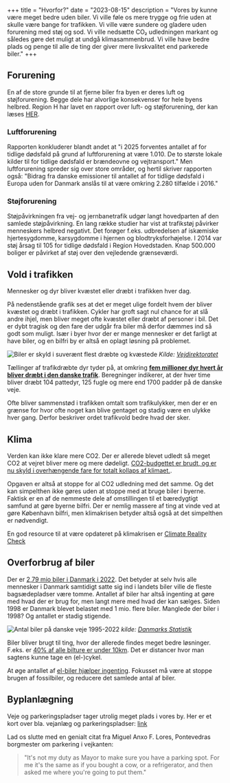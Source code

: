 +++
title = "Hvorfor?"
date = "2023-08-15"
description = "Vores by kunne være meget bedre uden biler. Vi ville føle os mere trygge og frie uden at skulle være bange for trafikken. Vi ville være sundere og gladere uden forurening med støj og sod. Vi ville nedsætte CO₂ udledningen markant og således gøre det muligt at undgå klimasammenbrud. Vi ville have bedre plads og penge til alle de ting der giver mere livskvalitet end parkerede biler."
+++

## Forurening
En af de store grunde til at fjerne biler fra byen er deres luft og støjforurening. Begge dele har alvorlige konsekvenser for hele byens helbred. Region H har lavet en rapport over luft- og støjforurening, der kan læses [HER](https://www.regionh.dk/til-fagfolk/trafik/trafikstoej/Documents/Rapport-luft-og-st%C3%B8j%20Region-Hovedstaden.pdf).

### Luftforurening
Rapporten konkluderer blandt andet at "i 2025 forventes antallet af for tidlige dødsfald på grund af luftforurening at være 1.010. De to største lokale kilder til for tidlige dødsfald er brændeovne og vejtransport." Men luftforurening spreder sig over store områder, og hertil skriver rapporten også: "Bidrag fra danske emissioner til antallet af for tidlige dødsfald i Europa uden for Danmark anslås til at være omkring 2.280 tilfælde i 2016."

### Støjforurening
Støjpåvirkningen fra vej- og jernbanetrafik udgør langt hovedparten af den samlede støjpåvirkning. En lang række studier har vist at trafikstøj påvirker menneskers helbred negativt. Det forøger f.eks. udbredelsen af iskæmiske hjertesygdomme, karsygdomme i hjernen og blodtryksforhøjelse. I 2014 var støj årsag til 105 for tidlige dødsfald i Region Hovedstaden. Knap 500.000 boliger er påvirket af
støj over den vejledende grænseværdi.

## Vold i trafikken
Mennesker og dyr bliver kvæstet eller dræbt i trafikken hver dag.

På nedenstående grafik ses at det er meget ulige fordelt hvem der bliver kvæstet og dræbt i trafikken. Cykler har groft sagt nul chance for at slå andre ihjel, men bliver meget ofte kvæstet eller dræbt af personer i bil. Det er dybt tragisk og den fare der udgår fra biler må derfor dæmmes ind så godt som muligt. Især i byer hvor der er mange mennesker er det farligt at have biler, og en bilfri by er altså en oplagt løsning på problemet.

![Biler er skyld i suverænt flest dræbte og kvæstede](/img/dræbte-og-tilskadekomne.png)
*Kilde: [Vejdirektoratet](https://www.vejdirektoratet.dk/udgivelse/trafikulykker-aaret-2021)*

Tællinger af trafikdræbte dyr tyder på, at omkring [**fem millioner dyr hvert år bliver dræbt i den danske trafik**](https://schweiss.dk/nyheder/trafikken-dr%C3%A6ber-fem-millioner-dyr-hvert-%C3%A5r). Beregninger indikerer, at der hver time bliver dræbt 104 pattedyr, 125 fugle og mere end 1700 padder på de danske veje.

Ofte bliver sammenstød i trafikken omtalt som trafikulykker, men der er en grænse for hvor ofte noget kan blive gentaget og stadig være en ulykke hver gang. Derfor beskriver ordet trafikvold bedre hvad der sker.

## Klima

Verden kan ikke klare mere CO2. Der er allerede blevet udledt så meget CO2 at vejret bliver mere og mere dødeligt. [CO2-budgettet er brudt, og er nu skyld i overhængende fare for totalt kollaps af klimaet.](https://www.youtube.com/watch?v=9I2mIlfvkwk).

Opgaven er altså at stoppe for al CO2 udledning med det samme. Og det kan simpelthen ikke gøres uden at stoppe med at bruge biler i byerne. Faktisk er en af de nemmeste dele af omstillingen til et bæredygtigt samfund at gøre byerne bilfri. Der er nemlig massere af ting at vinde ved at gøre København bilfri, men klimakrisen betyder altså også at det simpelthen er nødvendigt.

En god resource til at være opdateret på klimakrisen er [Climate Reality Check](https://www.climaterealitycheck.net)


## Overforbrug af biler
Der er [2,79 mio biler i Danmark i 2022](www.dst.dk/nyt/38333). Det betyder at selv hvis alle mennesker i Danmark samtidigt satte sig ind i landets biler ville de fleste bagsædepladser være tomme. Antallet af biler har altså ingenting at gøre med hvad der er brug for, men langt mere med hvad der kan sælges. Siden 1998 er Danmark blevet belastet med 1 mio. flere biler. Manglede der biler i 1998? Og antallet er stadig stigende.

![Antal biler på danske veje 1995-2022](/img/bestand-af-kretjer-pr-1.svg)
*kilde: [Danmarks Statistik](https://www.statistikbanken.dk/bil8)*

Biler bliver brugt til ting, hvor der allerede findes meget bedre løsninger. F.eks. er [40% af alle bilture er under 10km](https://www.dr.dk/nyheder/viden/miljoe/er-vi-magelige-naesten-halvdelen-af-alle-ture-i-bil-er-10-km-eller-kortere). Det er distancer hvor man sagtens kunne tage en (el-)cykel.

At øge antallet af [el-biler hjælper ingenting](https://concito.dk/nyheder/maalet-er-ikke-bare-flere-elbiler). Fokusset må være at stoppe brugen af fossilbiler, og reducere det samlede antal af biler.

## Byplanlægning

Veje og parkeringspladser tager utrolig meget plads i vores by. Her er et kort over bla. vejanlæg og parkeringspladser: [link](https://kbhkort.kk.dk/spatialmap)

Lad os slutte med en genialt citat fra Miguel Anxo F. Lores, Pontevedras borgmester om parkering i vejkanten:
> "It's not my duty as Mayor to make sure you have a parking spot. For me it's the same as if you bought a cow, or a refrigerator, and then asked me where you're going to put them."
